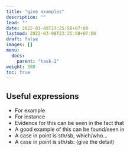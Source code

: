 ```yaml
---
title: "give examples"
description: ""
lead: ""
date: 2022-03-08T23:25:58+07:00
lastmod: 2022-03-08T23:25:58+07:00
draft: false
images: []
menu:
  docs:
    parent: "task-2"
weight: 380
toc: true
---
```


## Useful expressions

- For example
- For instance
- Evidence for this can be seen in the fact that
- A good example of this can be found/seen in
- A case in point is sth/sb, which/who...
- A case in point is sth/sb: (give the detail)